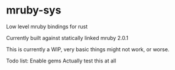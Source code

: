 # mruby-sys
Low level mruby bindings for rust

Currently built against statically linked mruby 2.0.1

This is currently a WIP, very basic things might not work, or worse.


Todo list:
Enable gems
Actually test this at all

